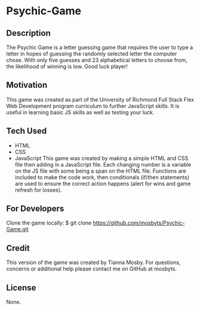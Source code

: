 # Psychic-Game

## Description
The Psychic Game is a letter guessing game that requires the user to type a letter in hopes of guessing the randomly selected letter the computer chose. With only five guesses and 23 alphabetical letters to choose from, the likelihood of winning is low. Good luck player!

## Motivation
This game was created as part of the University of Richmond Full Stack Flex Web Development program curriculum to further JavaScript skills. It is useful in learning basic JS skills as well as testing your luck.

## Tech Used
- HTML
- CSS
- JavaScript
This game was created by making a simple HTML and CSS file then adding in a JavaScript file. Each changing number is a variable on the JS file with some being a span on the HTML file. Functions are included to make the code work, then conditionals (if/then statements) are used to ensure the correct action happens (alert for wins and game refresh for losses).

## For Developers
Clone the game locally:
    $ git clone https://github.com/mosbyts/Psychic-Game.git

## Credit
This version of the game was created by Tianna Mosby. For questions, concerns or additional help please contact me on GitHub at mosbyts.

## License
None.